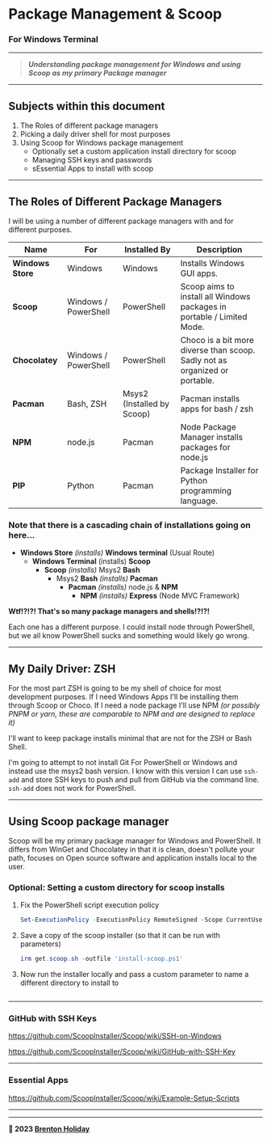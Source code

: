 # Package Management & Scoop

### For Windows Terminal

---

> ***Understanding package management for Windows and using Scoop as my primary Package manager***

---

## Subjects within this document

1. The Roles of different package managers
2. Picking a daily driver shell for most purposes
3. Using Scoop for Windows package management
   - Optionally set a custom application install directory for scoop
   - Managing SSH keys and passwords
   - sEssential Apps to install with scoop

---

## The Roles of Different Package Managers

I will be using a number of different package managers with and for different purposes.

| Name              | For                  | Installed By               | Description                                                  |
| ----------------- | -------------------- | -------------------------- | ------------------------------------------------------------ |
| **Windows Store** | Windows              | Windows                    | Installs Windows GUI apps.                                   |
| **Scoop**         | Windows / PowerShell | PowerShell                 | Scoop aims to install all Windows packages in portable / Limited Mode. |
| **Chocolatey**    | Windows / PowerShell | PowerShell                 | Choco is a bit more diverse than scoop. Sadly not as organized or portable. |
| **Pacman**        | Bash, ZSH            | Msys2 (Installed by Scoop) | Pacman installs apps for bash / zsh                          |
| **NPM**           | node.js              | Pacman                     | Node Package Manager installs packages for node.js           |
| **PIP**           | Python               | Pacman                     | Package Installer for Python programming language.           |

### Note that there is a cascading chain of installations going on here...

- **Windows Store** *(installs)* **Windows terminal** (Usual Route)
  - **Windows Terminal** (installs) **Scoop**
    - **Scoop** *(installs)* Msys2 **Bash**
      - Msys2 **Bash** *(installs)* **Pacman**
        - **Pacman** *(installs)* node.js & **NPM**
          - **NPM** *(installs)* **Express** (Node MVC Framework) 

**Wtf!?!?!  That's so many package managers and shells!?!?!** 

Each one has a different purpose. I could install node through PowerShell, but we all know PowerShell sucks and something would likely go wrong.

---

## My Daily Driver: ZSH

For the most part ZSH is going to be my shell of choice for most development purposes. If I need Windows Apps I'll be installing them through Scoop or Choco. If I need a node package I'll use NPM  *(or possibly PNPM or yarn, these are comparable to NPM and are designed to replace it)*

I'll want to keep package installs minimal that are not for the ZSH or Bash Shell.

I'm going to attempt to not install Git For PowerShell or Windows and instead use the msys2 bash version. I know with this version I can use `ssh-add` and store SSH keys to push and pull from GitHub via the command line. `ssh-add` does not work for PowerShell.

---

## Using Scoop package manager

Scoop will be my primary package manager for Windows and PowerShell. It differs from WinGet and Chocolatey in that it is clean, doesn't pollute your path, focuses on Open source software and application installs local to the user.

### Optional: Setting a custom directory for scoop installs 

1. Fix the PowerShell script execution policy

   ```powershell
   Set-ExecutionPolicy -ExecutionPolicy RemoteSigned -Scope CurrentUser
   ```

2. Save a copy of the scoop installer (so that it can be run with parameters)

   ```powershell
   irm get.scoop.sh -outfile 'install-scoop.ps1'
   ```

3. Now run the installer locally and pass a custom parameter to name a different directory to install to

   ```
   
   ```

---

### GitHub with SSH Keys

https://github.com/ScoopInstaller/Scoop/wiki/SSH-on-Windows

https://github.com/ScoopInstaller/Scoop/wiki/GitHub-with-SSH-Key

---

### Essential Apps

https://github.com/ScoopInstaller/Scoop/wiki/Example-Setup-Scripts

---





---

**🤍 2023 [Brenton Holiday](https://brenton.holiday)**
